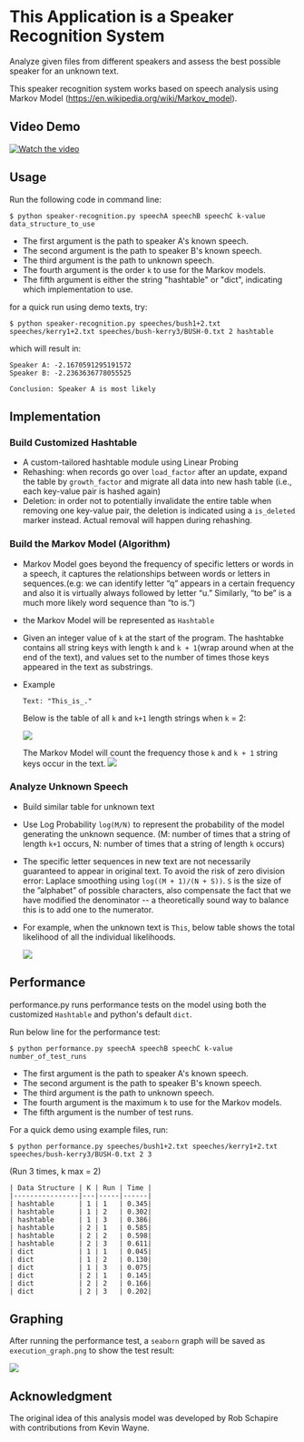 # This Application is a Speaker Recognition System

Analyze given files from different speakers and assess the best possible speaker for an unknown text.

This speaker recognition system works based on speech analysis using Markov Model (https://en.wikipedia.org/wiki/Markov_model).

## Video Demo

[![Watch the video](https://img.youtube.com/vi/Bf1JCaIo9FM/hqdefault.jpg)](https://youtu.be/Bf1JCaIo9FM)

## Usage
Run the following code in command line:
```
$ python speaker-recognition.py speechA speechB speechC k-value data_structure_to_use
```

* The first argument is the path to speaker A's known speech.
* The second argument is the path to speaker B's known speech.
* The third argument is the path to unknown speech.
* The fourth argument is the order `k` to use for the Markov models.
* The fifth argument is either the string "hashtable" or "dict", indicating which implementation to use.

for a quick run using demo texts, try:
```
$ python speaker-recognition.py speeches/bush1+2.txt speeches/kerry1+2.txt speeches/bush-kerry3/BUSH-0.txt 2 hashtable
```
which will result in:
```
Speaker A: -2.1670591295191572
Speaker B: -2.2363636778055525

Conclusion: Speaker A is most likely
```

## Implementation
### Build Customized Hashtable
* A custom-tailored hashtable module using Linear Probing
* Rehashing: when records go over `load_factor` after an update, expand the table by `growth_factor` and migrate all data into new hash table (i.e., each key-value pair is hashed again)
* Deletion: in order not to potentially invalidate the entire table when removing one key-value pair, the deletion is indicated using a `is_deleted` marker instead. Actual removal will happen during rehashing.

### Build the Markov Model (Algorithm)
* Markov Model goes beyond the frequency of specific letters or words in a speech, it captures the relationships between words or letters in sequences.(e.g: we can identify letter “q” appears in a certain frequency and also it is virtually always followed by letter “u.” Similarly, “to be” is a much more likely word sequence than “to is.”)
* the Markov Model will be represented as `Hashtable` 
* Given an integer value of `k` at the start of the program. The hashtabke contains all string keys with length `k` and `k + 1`(wrap around when at the end of the text), and values set to the number of times those keys appeared in the text as substrings.

* Example 
    ```
    Text: "This_is_."
    ```

    Below is the table of all `k` and `k+1` length strings when `k` = 2:

    ![](algo-demo/markov1.png)

    The Markov Model will count the frequency those `k` and `k + 1` string keys occur in the text.
    ![](algo-demo/markov2.png)

### Analyze Unknown Speech
* Build similar table for unknown text
* Use Log Probability `log(M/N)` to represent the probability of the model generating the unknown sequence. (M: number of times that a string of length `k+1` occurs, N: number of times that a string of length `k` occurs)
* The specific letter sequences in new text are not necessarily guaranteed to appear in original text. To avoid the risk of zero division error: Laplace smoothing using `log((M + 1)/(N + S))`. `S` is the size of the ”alphabet” of possible characters, also compensate the fact that we have modified the denominator -- a theoretically sound way to balance this is to add one to the numerator.


* For example, when the unknown text is  `This`, below table shows the total likelihood of all the individual likelihoods.

    ![](algo-demo/markov3.png)

## Performance

performance.py runs performance tests on the model using both the customized `Hashtable` and python's default `dict`.

Run below line for the performance test:
```
$ python performance.py speechA speechB speechC k-value number_of_test_runs
```

* The first argument is the path to speaker A's known speech.
* The second argument is the path to speaker B's known speech.
* The third argument is the path to unknown speech.
* The fourth argument is the maximum `k` to use for the Markov models.
* The fifth argument is the number of test runs.

For a quick demo using example files, run:
```
$ python performance.py speeches/bush1+2.txt speeches/kerry1+2.txt speeches/bush-kerry3/BUSH-0.txt 2 3
```
(Run 3 times, k max = 2)

    | Data Structure | K | Run | Time |
    |----------------|---|-----|------|
    | hashtable      | 1 | 1   | 0.345|
    | hashtable      | 1 | 2   | 0.302|
    | hashtable      | 1 | 3   | 0.386|
    | hashtable      | 2 | 1   | 0.585|
    | hashtable      | 2 | 2   | 0.598|
    | hashtable      | 2 | 3   | 0.611|
    | dict           | 1 | 1   | 0.045|
    | dict           | 1 | 2   | 0.130|
    | dict           | 1 | 3   | 0.075|
    | dict           | 2 | 1   | 0.145|
    | dict           | 2 | 2   | 0.166|
    | dict           | 2 | 3   | 0.202|

## Graphing

After running the performance test, a `seaborn` graph will be saved as `execution_graph.png` to show the test result:

![](execution_graph.png)

## Acknowledgment
The original idea of this analysis model was developed by Rob Schapire with contributions from Kevin Wayne.
